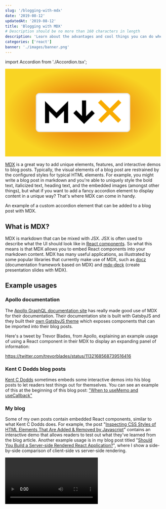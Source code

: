 ```yaml
---
slug: '/blogging-with-mdx'
date: '2019-08-12'
updatedAt: '2019-08-12'
title: 'Blogging with MDX'
# Description should be no more than 160 characters in length
description: 'Learn about the advantages and cool things you can do when blogging with MDX'
categories: ['react']
banner: './images/banner.png'
---
```


import Accordion from './Accordion.tsx';

![Blogging With MDX](./images/banner.png)

[MDX](https://mdxjs.com/) is a great way to add unique elements, features, and interactive demos to blog posts. Typically, the visual elements of a blog post are restrained by the configured styles for typical HTML elements. For example, you might write a blog post in markdown and you're able to uniquely style the bold text, italicized text, heading text, and the embedded images (amongst other things), but what if you want to add a fancy accordion element to display content in a unique way? That's where MDX can come in handy.

<Accordion />
<span class="caption">An example of a custom accordion element that can be added to a blog post with MDX.</span>

## What is MDX?

MDX is markdown that can be mixed with JSX. JSX is often used to describe what the UI should look like in [React components](https://reactjs.org/docs/introducing-jsx.html). So what this means is that MDX allows you to embed React components into your markdown content. MDX has many useful applications, as illustrated by some popular libraries that currently make use of MDX, such as [docz](https://github.com/pedronauck/docz) (documentation framework based on MDX) and [mdx-deck](https://github.com/jxnblk/mdx-deck) (create presentation slides with MDX).

## Example usages

### Apollo documentation

The [Apollo GraphQL documentation site](https://www.apollographql.com/docs/) has really made good use of MDX for their documentation. Their documentation site is built with GatsbyJS and they built their [own GatsbyJS theme](https://github.com/apollographql/gatsby-theme-apollo) which exposes components that can be imported into their blog posts.

Here's a tweet by Trevor Blades, from Apollo, explaining an example usage of using a React component in their MDX to display an expanding panel of information:

https://twitter.com/trevorblades/status/1132168568739516416

### Kent C Dodds blog posts

[Kent C Dodds](https://kentcdodds.com) sometimes embeds some interactive demos into his blog posts to let readers test things out for themselves. You can see an example of this at the beginning of this blog post: ["When to useMemo and useCallback"](https://kentcdodds.com/blog/usememo-and-usecallback)

### My blog

Some of my own posts contain embedded React components, similar to what Kent C Dodds does. For example, the post "[Inspecting CSS Styles of HTML Elements That Are Added & Removed by Javascript](/inspecting-styles-of-elements-added-by-javascript)" contains an interactive demo that allows readers to test out what they've learned from the blog article. Another example usage is in my blog post titled "[Should You Build a Server-side Rendered React Application?](/react-server-side-rendering)", where I show a side-by-side comparison of client-side vs server-side rendering.

<Video src="/mdx-demo" />
<span class="caption">Example usage of an embedded React component used in one of my previous blog articles to compare client-side rendering against server-side rendering in a unique 2 column layout with custom loading animations.</span>

## Adding MDX to a blog

Personally, I use MDX with GatsbyJS, and it's fairly simple to set it up thanks to the [comprehensive documentation](https://www.gatsbyjs.org/docs/mdx/getting-started) found on the GatsbyJS website. However, if you're not using GatsbyJS for your blog, take a look at the [other available getting started](https://mdxjs.com/getting-started) guides on the MDX website to see installation instructions on how to integrate MDX with [NextJS](https://mdxjs.com/getting-started/next), [Create React App](https://mdxjs.com/getting-started/create-react-app), [React Static](https://mdxjs.com/getting-started/react-static), [Webpack](https://mdxjs.com/getting-started/webpack), [Parcel](https://mdxjs.com/getting-started/parcel), and [Zero](https://mdxjs.com/getting-started/zero).

## A word of caution

It should be noted that if you're exposing your blog posts through an RSS feed, then your blog articles won't display the embedded React components in RSS readers. Also, if you'd like to cross post your articles to other platforms such as [Medium](https://medium.com) and the [Dev Community](https://dev.to), you won't be able to display all your embedded React components into the cross-posted articles.
